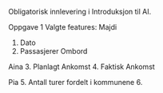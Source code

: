 Obligatorisk innlevering i Introduksjon til AI. 

Oppgave 1 
 Valgte features:
 Majdi
  1. Dato
  2. Passasjerer Ombord
 
 
 Aina
  3. Planlagt Ankomst
  4. Faktisk Ankomst
  
  
 Pia
  5. Antall turer fordelt i kommunene
  6.
